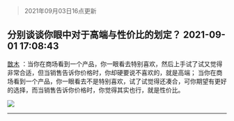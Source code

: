 > 2021年09月03日16点更新
<link rel="stylesheet" href="https://cdn.jsdelivr.net/gh/taotie6/sampleJSON@main/css/photo_show.css">


 ## 分别谈谈你眼中对于高端与性价比的划定？ 2021-09-01 17:08:43

 [㪚木](https://www.coolapk.com/feed/29691070?shareKey=M2NjNGUyMWI3YzFiNjEzMWRiZDg~) ：当你在商场看到一个产品，你一眼看去特别喜欢，然后上手试了试又觉得非常合适，但当销售告诉你价格时，你却硬要说不喜欢的，就是高端；
当你在商场看到一个产品，你一眼看去不是特别喜欢，试了试觉得还凑合，可你期望有更好的选择，而当销售告诉你价格时，你觉得其实也行，就是性价比。 

<div class="album">
<img class="img-item" src="http://image.coolapk.com/feed/2020/0606/14/1081091_625cb65a_5615_402@306x306.gif" />
</div>

 ------- 

